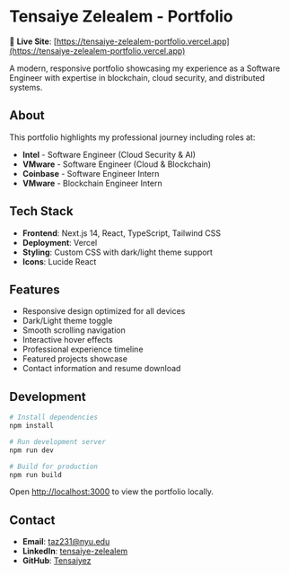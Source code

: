 # Tensaiye Zelealem - Portfolio

🚀 **Live Site**: [https://tensaiye-zelealem-portfolio.vercel.app](https://tensaiye-zelealem-portfolio.vercel.app)

A modern, responsive portfolio showcasing my experience as a Software Engineer with expertise in blockchain, cloud security, and distributed systems.

## About

This portfolio highlights my professional journey including roles at:
- **Intel** - Software Engineer (Cloud Security & AI)
- **VMware** - Software Engineer (Cloud & Blockchain)
- **Coinbase** - Software Engineer Intern
- **VMware** - Blockchain Engineer Intern

## Tech Stack

- **Frontend**: Next.js 14, React, TypeScript, Tailwind CSS
- **Deployment**: Vercel
- **Styling**: Custom CSS with dark/light theme support
- **Icons**: Lucide React

## Features

- Responsive design optimized for all devices
- Dark/Light theme toggle
- Smooth scrolling navigation
- Interactive hover effects
- Professional experience timeline
- Featured projects showcase
- Contact information and resume download

## Development

```bash
# Install dependencies
npm install

# Run development server
npm run dev

# Build for production
npm run build
```

Open [http://localhost:3000](http://localhost:3000) to view the portfolio locally.

## Contact

- **Email**: [taz231@nyu.edu](mailto:taz231@nyu.edu)
- **LinkedIn**: [tensaiye-zelealem](https://www.linkedin.com/in/tensaiye-zelealem/)
- **GitHub**: [Tensaiyez](https://github.com/Tensaiyez)